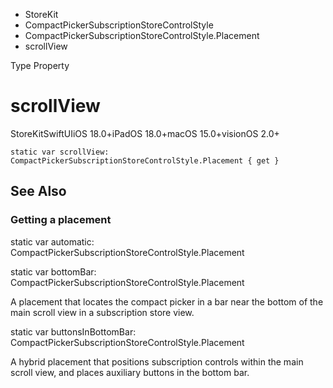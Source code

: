 

- StoreKit
- CompactPickerSubscriptionStoreControlStyle
- CompactPickerSubscriptionStoreControlStyle.Placement
-  scrollView 

Type Property

# scrollView

StoreKitSwiftUIiOS 18.0+iPadOS 18.0+macOS 15.0+visionOS 2.0+

``` source
static var scrollView: CompactPickerSubscriptionStoreControlStyle.Placement { get }
```

## See Also

### Getting a placement

static var automatic: CompactPickerSubscriptionStoreControlStyle.Placement

static var bottomBar: CompactPickerSubscriptionStoreControlStyle.Placement

A placement that locates the compact picker in a bar near the bottom of the main scroll view in a subscription store view.

static var buttonsInBottomBar: CompactPickerSubscriptionStoreControlStyle.Placement

A hybrid placement that positions subscription controls within the main scroll view, and places auxiliary buttons in the bottom bar.

